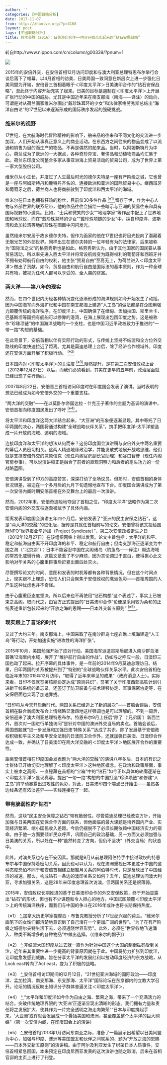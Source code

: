 ```yaml
---
author: ''
categories: [中國戰略分析]
date: 2017-11-07
from: http://zhanlve.org/?p=3168
layout: post
tags: [中國戰略分析]
title: 铃木美胜（2016）：日美澳印合作——内容开始充实起来的“钻石安保战略”
---
```


<div id="entry">
<div class="at-above-post addthis_tool" data-url="http://zhanlve.org/?p=3168">
</div>
<p>
  转自http://www.nippon.com/cn/column/g00339/?pnum=1
 </p>
<p>
<img src="http://www.nippon.com/cn/files/g00339_main.jpg"/>
</p>
<p>
  2015年的安倍外交，在安倍首相12月访问印度和与澳大利亚总理特恩布尔举行会谈后落下了帷幕。以4月首相的访美、日美两国一致同意在新层次上进一步强化日美同盟为开端，安倍晋三首相着眼于＜印度太平洋＞日美澳印合作的“钻石安保战略”，至此终于内容开始充实了起来。日美的目标是遏制在＜印度太平洋＞上开展扩张行动的中国的威胁。尤其是中国近年来在南支那海（南海——译注）的动向，可谓是对从荷兰画家维米尔画出“戴珍珠耳环的少女”和法律家格劳秀斯总结出“海洋自由论”的17世纪以来逐渐形成的国际秩序发起的强硬挑战。
 </p>
<h3>
  维米尔的视野
 </h3>
<p>
  17世纪，在大航海时代冒险精神的影响下，舶来品的往来和不同文化的交流进一步加深，人们开始从事真正意义上的商业活动。在东西方之间往来的物品变成了以流通和销售为目的而生产的物品，不再是偶然的舶来品。当时，以阿姆斯特丹为中心，荷兰成为了欧洲的一大据点，各种奇珍异宝、奢侈品和动植物商品均汇集于此。荷兰东印度公司整合多家从事亚洲海上贸易活动的贸易公司，成为了世界上第一家大型股份公司。
 </p>
<p>
  维米尔从小生长，并度过了人生最后时光的德尔夫特是一座有产阶级之城，它也曾是一座与阿姆斯特丹和鹿特丹齐名的、连接欧洲和亚洲的国际贸易中心。继西班牙和葡萄牙之后，荷兰商人也将商船驶到了印度洋和西太平洋的海域。
 </p>
<p>
  维米尔在日本也拥有狂热的粉丝，目前仅30多件作品
  <a id="back01" name="back01">
</a>
<a href="http://www.nippon.com/cn/column/g00339/#note01">
<sup>
    (※1)
   </sup>
</a>
  留存于世，作为中心人物与外部世界的联系纽带，他的作品往往会描绘一些暗示与亚洲的贸易往来和具有国际视野的小道具。比如，“士兵和微笑的少女”“地理学家”等作品中配上了世界地图和地球仪，而在“戴珍珠耳环的少女”“戴珍珠项链的少女”中，採自印度洋、波斯湾和孟加拉湾等地的珍珠在图画中闪闪发光。
 </p>
<p>
  虽然维米尔安居于故乡德尔夫特，但作为画家的他在17世纪也将目光投向了潜藏着无限光芒的外部世界。同样出生在德尔夫特的一位年轻有为的法律家，后来被称为“国际法之父”的格劳秀斯也是如此。格劳秀斯认为，由于其他国家的国民要从事贸易活动，所以率先进入西太平洋并将常设航线变为既得权利的葡萄牙和西班牙并不拥有妨碍航行自由的权利，他主张“贸易自由”至高无上，为荷兰进入＜印度太平洋＞做出了贡献。如今，贸易自由和航行自由是国际法的基本原则，作为一种全球共有物，被视为任何人都可以享受的、全人类的财富。
 </p>
<h3>
  两大洋——第八年的现实
 </h3>
<p>
  然而，在四个世纪内历经各种情况变化逐渐形成的海洋规则如今开始发生了动摇。因为中国海军向外海扩张和中国在南支那海上建造“人工岛”的做法都是在企图用强力颠覆传统的海洋秩序。在印度洋上，中国确保了在缅甸、孟加拉国、斯里兰卡、巴基斯坦等国拥有舰船可以停靠的港湾，在海上展现出包围印度之势。这是被称作“珍珠项链”的中国海洋战略的一个支柱，也是中国习近平政权致力于推进的“一带一路”构想的基础。
 </p>
<p>
  在此背景下，安倍首相以伴有实际行动的形式，与传统上坚持不结盟和全方位外交路线的印度快速拉近了距离。尤其是莫迪总理上台后，除了经济合作领域外，印度还在安保方面开展了积极行动。
  <a id="back02" name="back02">
</a>
<a href="http://www.nippon.com/cn/column/g00339/?pnum=2#note02">
<sup>
    (※2)
   </sup>
</a>
</p>
<p>
  日本国内对＜印度太平洋＞的关注度
  <a id="back03" name="back03">
</a>
<a href="http://www.nippon.com/cn/column/g00339/?pnum=2#note03">
<sup>
    (※3)
   </sup>
</a>
  陡然提升，是在第二次安倍政权上台（2012年12月27日）以后，而我们必须看到，其实在更早的五年前，政治层面就已经出现了先行动向。
 </p>
<p>
  2007年8月22日，安倍晋三首相访问印度时在印度国会发表了演讲。当时表明的想法已经成为如今安倍外交的一个重要支柱。
 </p>
<p>
  “两大洋的交融”——在以莫卧尔帝国达拉・什克王子著作的主题为基调的演讲中，安倍首相向印度国民发出了呼吁
  <a id="back04" name="back04">
</a>
<a href="http://www.nippon.com/cn/column/g00339/?pnum=2#note04">
<sup>
    (※4)
   </sup>
</a>
  。
 </p>
<p>
  将太平洋和印度洋这两大洋结合起来，“大亚洲”的形象便逐渐显现。其中寄托了日印两国的决心，两国将通过构建“全球战略伙伴关系”，携手把印度洋-太平洋塑造成一片开放的海域、透明的海域。
 </p>
<p>
  连接印度洋和太平洋的想法从何而来？这份印度国会演讲稿与安倍外交中两名重要的幕后人员密切相关。这两人精通地缘政治学，并能发散式地展开战略思维，他们就是支撑安倍外交的兼原信克（现任内阁官房副长官助理）和谷口智彦（现任内阁官房参事），可以说演讲稿正是融合了前者的直观洞察力和后者的笔头功力的一份战略蓝图。
 </p>
<p>
  安倍演讲受到了印方的高度赞赏，深深打动了全场议员。但那时，安倍首相的身体状况很差，被迫在一个多月后的九月下旬遗憾地宣布下台。印度国会演讲成为了第一次安倍内阁时期安倍首相在外交舞台上的最后一次演讲。
 </p>
<p>
  然而，2012年末，安倍奇迹般地夺回了首相之位，“印度太平洋”战略作为第二次安倍内阁的外交支柱逐渐被赋予了具体内涵。
 </p>
<p>
  距离发表印度国会演讲五年四个月后，安倍发表了“亚洲的民主安保之钻石”，这是“两大洋的交融”的进化版，据传是其就任首相前写的论文。安倍曾将该文投给国际NPO“世界报业辛迪加（Project Syndicate）”，第二次安倍政权诞生之日（2012年12月27日）在该组织网络上得以发表。论文主旨包括：太平洋的和平、稳定和航海自由离不开印度洋的和平、稳定和航行自由；但南支那海正逐渐变为中国之海（“北京湖”）；日本不能容忍中国在尖阁诸岛（钓鱼岛——译注）周边海域的常态化威慑行动，这篇文章惹了不少麻烦，因为其论调过于直白，使得担心此文影响对华关系的心腹重臣事后赶紧出面四处灭火。
 </p>
<p>
  尽管撰写论文的时间、意图和发表的时机等都有各种背景情况，但在这个时间点上，现实跟不上理念，恐怕人们只会聚焦于安倍政权的鹰派色彩——首相周围的人产生这种忧虑也并不奇怪。
 </p>
<p>
  由于心腹重臣态度坚决，所以后来也不再使用“钻石构想”这个表述了，事实上已被束之高阁。取而代之，由官方正式提出的“日美澳印合作”论便是采用较为柔和的正统表述重新包装起来的“开放之海的恩赐——日本外交新五原则”
  <a id="back05" name="back05">
</a>
<a href="http://www.nippon.com/cn/column/g00339/?pnum=2#note05">
<sup>
    (※5)
   </sup>
</a>
  。
 </p>
<h3>
  现实跟上了言论的时代
 </h3>
<p>
  又过了大约三年。南支那海上，中国采取了在南沙群岛七座岩礁上填海建造“人工岛”等行动，开始加速实施“进攻性的海洋扩张”。
 </p>
<p>
  2015年10月，美国勉强开始了应对行动。美国海军派遣宙斯盾舰进入南沙群岛渚碧礁12海里内水域，展开了“维护航行自由的作战”。彷如与之呼应一般，日澳印三国也动了起来。拉开序幕的具体事件，是一年前的2014年9月莫迪总理访日。结果，日印两国的关系被提升到了“特别的”全球战略伙伴关系水平。此次安倍首相在临近年末的2015年12月访印，“取得了近年来罕见的成果”（政府消息人士）。实际来看，日印不仅就签署核能协定达成“原则共识”，签署了关于印度西部高铁计划引进新干线系统的备忘录，还签订了防卫装备与技术转移协定、军事保密协定等，在安保层面也实现了加速靠拢。
 </p>
<p>
  “日印将从今天开启新时代。两国关系已经迈上了新的层次”——首脑会谈后，安倍首相在联合新闻发布会上情绪略显激昂地这样强调也是可以理解的。不到一周后，安倍迎来了澳大利亚总理特恩布尔。特恩布尔9月上任后“除了（‘兄弟国’）新西兰外，首次对一国进行单独访问”是针对中国的澳洲外交当局的卖点。首脑会谈后，两国首脑就“进一步发展和加强日澳‘特殊关系’”达成了共识。除了发展基于安倍政权积极和平主义及和平安全法制的日澳防卫合作外，还就加强日美澳、日澳印合作达成一致，并确认了日美澳印在两大洋交融的＜印度太平洋＞地区展开合作的重要性。
 </p>
<p>
  距离安倍首相在印度国会发表题为“两大洋的交融”的演讲八年多后，日本的有识之士群体已开始切实地理解了＜印度太平洋＞这种地区概念。在政治和政策层面，事实上被束之高阁、一直秘藏在首相的“宝箱”中的“钻石”如今正以具体的轮廓逐渐在＜印度太平洋＞显现真容。提出“一带一路”构想的中国打造“珍珠项链”和修建“人工岛”的举动暴露出进攻性的色彩，对此，日美澳印四个端点已开始由——虽然各边线条还有浓淡差异——实线连接在了一起。
 </p>
<h3>
  带有脆弱性的“钻石”
 </h3>
<p>
  然而，这块“民主安全保障之钻石”带有脆弱性。尽管莫迪总理已经改变方针，开始加强与日美两国在安保合作方面的联系，但他面临的最大课题是培养国内产业、实现经济繁荣、缩小国民收入差距。今后仍摆脱不了必须长期依赖中国经济实力的宿命。由于他一方面要倾听民众呼声，巩固自己的政治基础，另一方面又必须加强与日美澳的关系，所以处在一种“虽然转变了方向，但仍不坚决”（外交当局）的状态中。
 </p>
<p>
  此外，对澳关系也存在不安因素。那就是9月从前总理阿伯特手中接过政权的特恩布尔与中国保持着密切关系。因此也可以认为，现在澳洲重视日本更胜于中国的这种态度恐怕不同于和安倍首相建立起蜜月关系的阿伯特时代，只是反映出了中国经济的减速。那么，构成钻石一条边的澳印关系又如何？去年，莫迪总理访问澳大利亚，寻求加强关系，这是28年来印度总理首次访澳，但两国关系还是很薄弱。
 </p>
<p>
  2015年，安倍政权长期推进的基于日美澳印合作的外交安保政策，终于开始显露出“钻石”的形状，但也有不少课题和令人担心的地方。中国试图颠覆＜印度太平洋＞上的传统海洋秩序，而我们与中国的争斗在2016年或许也将长期保持热度。
 </p>
<p>
  （※1）
  <a href="http://www.nippon.com/cn/column/g00339/?pnum=1#back01">
   ^
  </a>
  加拿大历史学家提摩西・布鲁克教授分析了17世纪兴起的荷兰。“维米尔画笔下的女性们都清楚地意识到了自己活在一个更加广阔的世界”。“为了在有产阶级之城德尔夫特生活下去，必须通晓世界形势”。此外，必须在“世界各地飞速涌入、种类不断增多的各种物品”中做出选择。（《维米尔的帽子》）
 </p>
<p class="txt10">
  （※2）
  <a href="http://www.nippon.com/cn/column/g00339/?pnum=2#back02">
   ^
  </a>
  非结盟大国印度从过去就一直作为针对中国这个大国的制衡砝码受到关注，近年来其重要性进一步提高的背景原因就在于此。中国将势力扩张到印度洋，让印度愈发感到威胁。旨在分享太平洋的发展红利以拉动印度经济的东方战略，从Look east转向了Act east，变为了积极的战略。
 </p>
<p class="txt10">
<a id="note03" name="note03">
</a>
  （※3）
  <a href="http://www.nippon.com/cn/column/g00339/?pnum=2#back03">
   ^
  </a>
  安倍首相访印期间的12月12日，“21世纪亚洲海域的国际政治——印度洋、孟加拉湾、南支那海、东支那海、太平洋”国际论坛在东京都内的立教大学召开。论坛的情况反映出知识分子群体普遍关注＜印度太平洋＞。
 </p>
<p class="txt10">
<a id="note04" name="note04">
</a>
  （※4）
  <a href="http://www.nippon.com/cn/column/g00339/?pnum=2#back04">
   ^
  </a>
  “太平洋和印度洋如今作为自由之海、繁荣之海，带来了一个充满活力的结合。突破传统地理界限的‘大亚洲’正逐渐显现出清晰的形态。我们拥有力量和责任将之发展扩大、使其作为一片完全透明之海走向繁荣”“日本与印度携起手来，‘大亚洲’或许就会发展成一个囊括美国和澳洲，甚至覆盖整个太平洋的巨大网络”（第一次安倍内阁，在印度国会上的演讲）
 </p>
<p class="txt10">
<a id="note05" name="note05">
</a>
  （※5）
  <a href="http://www.nippon.com/cn/column/g00339/?pnum=2#back05">
   ^
  </a>
  安倍首相2013年1月访问东南亚之际，准备了一篇展示出希望以日美同盟为中心，加强与印度、澳洲等美国盟友和伙伴之间联系的、题为“开放之海的恩赐——日本外交新五原则”的演讲稿。由于阿尔及利亚发生了绑架日本人质事件，安倍首相紧急回国，本来预定在印度尼西亚发表的这次演讲也随之取消，后来在首相官邸的主页上进行了刊登。
 </p>
<p class="txt10">
<!-- AddThis Advanced Settings above via filter on the_content -->
<!-- AddThis Advanced Settings below via filter on the_content -->
<!-- AddThis Advanced Settings generic via filter on the_content -->
<!-- AddThis Share Buttons above via filter on the_content -->
<!-- AddThis Share Buttons below via filter on the_content -->
<div class="at-below-post addthis_tool" data-url="http://zhanlve.org/?p=3168">
</div>
<!-- AddThis Share Buttons generic via filter on the_content -->
</p>
</div>
